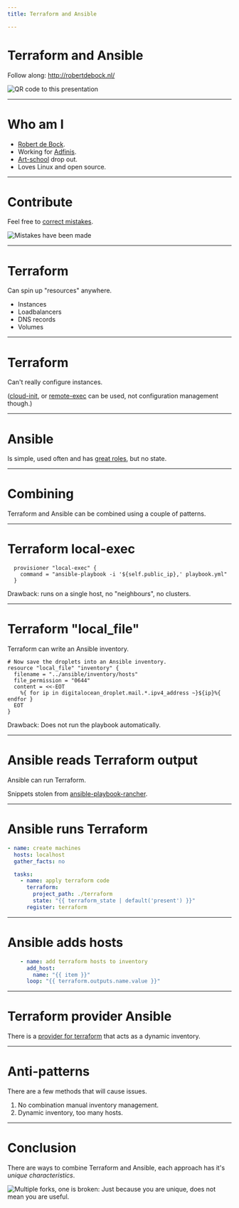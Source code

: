 ```yaml
---
title: Terraform and Ansible

---
```


# Terraform and Ansible

Follow along: http://robertdebock.nl/

![QR code to this presentation](https://api.qrserver.com/v1/create-qr-code/?size=350x350&data=http://robertdebock.nl/presentations/terraform-and-ansible/ "Don't worry, you're seeing the presentation already.")

---

# Who am I

- [Robert de Bock](https://robertdebock.nl/).
- Working for [Adfinis](https://adfinis.com/en/).
- [Art-school](https://www.hku.nl/) drop out.
- Loves Linux and open source.

---

# Contribute

Feel free to [correct mistakes](https://github.com/robertdebock/presentations/blob/master/terraform-and-ansible.md).

![Mistakes have been made](https://i.imgur.com/8zerI4V.png "I can not be wrong.")

---

# Terraform

Can spin up "resources" anywhere.

- Instances
- Loadbalancers
- DNS records
- Volumes

----

# Terraform

Can't really configure instances.

([cloud-init](https://cloudinit.readthedocs.io/en/latest/), or [remote-exec](https://www.terraform.io/docs/provisioners/remote-exec.html) can be used, not configuration management though.)

----

# Ansible

Is simple, used often and has [great roles](https://robertdebock.nl/), but no state.

---

# Combining

Terraform and Ansible can be combined using a couple of patterns.

----

# Terraform local-exec

```
  provisioner "local-exec" {
    command = "ansible-playbook -i '${self.public_ip},' playbook.yml" 
  }
```

Drawback: runs on a single host, no "neighbours", no clusters.

----

# Terraform "local_file"

Terraform can write an Ansible inventory.

```
# Now save the droplets into an Ansible inventory.
resource "local_file" "inventory" {
  filename = "../ansible/inventory/hosts"
  file_permission = "0644"
  content = <<-EOT
    %{ for ip in digitalocean_droplet.mail.*.ipv4_address ~}${ip}%{ endfor }
  EOT
}
```

Drawback: Does not run the playbook automatically.

----

# Ansible reads Terraform output

Ansible can run Terraform.

Snippets stolen from [ansible-playbook-rancher](https://github.com/robertdebock/ansible-playbook-rancher/blob/master/playbook.yml).

----

# Ansible runs Terraform

```yaml
- name: create machines
  hosts: localhost
  gather_facts: no

  tasks:
    - name: apply terraform code
      terraform:
        project_path: ./terraform
        state: "{{ terraform_state | default('present') }}"
      register: terraform
```

----

# Ansible adds hosts

```yaml
    - name: add terraform hosts to inventory
      add_host:
        name: "{{ item }}"
      loop: "{{ terraform.outputs.name.value }}"
```

----

# Terraform provider Ansible

There is a [provider for terraform](https://github.com/nbering/terraform-provider-ansible) that acts as a dynamic inventory.

---

# Anti-patterns

There are a few methods that will cause issues.

1. No combination manual inventory management.
2. Dynamic inventory, too many hosts.

---

# Conclusion

There are ways to combine Terraform and Ansible, each approach has it's *unique characteristics*.

![Multiple forks, one is broken: Just because you are unique, does not mean you are useful.](https://3.bp.blogspot.com/-XX12ahOZHqY/WUg226Hd0UI/AAAAAAAAkjA/wzFWmJv-EL0DknBcCOi6EPPgQBnHe3AoQCLcBGAs/s1600/unique.jpg "Unique is not always good.")
